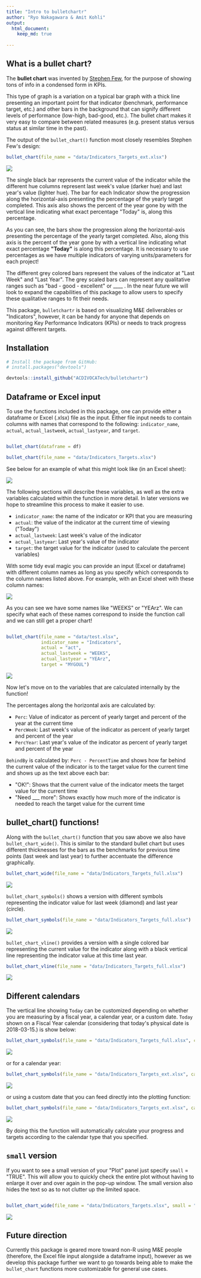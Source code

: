 ```yaml
---
title: "Intro to bulletchartr"
author: "Ryo Nakagawara & Amit Kohli"
output: 
  html_document:
    keep_md: true
        
---
```






## What is a bullet chart?

The __bullet chart__ was invented by [Stephen Few](https://www.perceptualedge.com/articles/misc/Bullet_Graph_Design_Spec.pIndicatorData), for the purpose of showing tons of info in a condensed form in KPIs.

This type of graph is a variation on a typical bar graph with a thick line presenting an important point for that indicator (benchmark, performance target, etc.) and other bars in the background that can signify different levels of performance (low-high, bad-good, etc.). The bullet chart makes it very easy to compare between related measures (e.g. present status versus status at similar time in the past).

The output of the `bullet_chart()` function most closely resembles Stephen Few's design: 


```r
bullet_chart(file_name = "data/Indicators_Targets_ext.xlsx")
```

![](README_files/figure-html/unnamed-chunk-2-1.png)<!-- -->

The single black bar represents the current value of the indicator while the different hue columns represent last week's value (darker hue) and last year's value (lighter hue). The bar for each Indicator show the progression along the horizontal-axis presenting the percentage of the yearly target completed. This axis also shows the percent of the year gone by with the vertical line indicating what exact percentage "Today" is, along this percentage. 

As you can see, the bars show the progression along the horizontal-axis presenting the percentage of the yearly target completed. Also, along this axis is the percent of the year gone by with a vertical line indicating what exact percentage __"Today"__ is along this percentage. It is necessary to use percentages as we have multiple indicators of varying units/parameters for each project! 

The different grey colored bars represent the values of the indicator at "Last Week" and "Last Year". The grey scaled bars can represent any qualitative ranges such as "bad - good - excellent" or ____ . In the near future we will look to expand the capabilities of this package to allow users to specify these qualitative ranges to fit their needs. 

This package, `bulletchartr` is based on visualizing M&E deliverables or "Indicators", however, it can be handy for anyone that depends on monitoring Key Performance Indicators (KPIs) or needs to track progress against different targets. 

## Installation


```r
# Install the package from GitHub:
# install.packages("devtools")

devtools::install_github("ACDIVOCATech/bulletchartr")

```

## Dataframe or Excel input

To use the functions included in this package, one can provide either a dataframe or Excel (.xlsx) file as the input. Either file input needs to contain columns with names that correspond to the following: `indicator_name`, `actual`, `actual_lastweek`, `actual_lastyear`, and `target`.


```r

bullet_chart(dataframe = df)

bullet_chart(file_name = "data/Indicators_Targets.xlsx")

```

See below for an example of what this might look like (in an Excel sheet): 

![](README_files/figure-html/excel_names_correct.JPG)<!-- -->

The following sections will describe these variables, as well as the extra variables calculated within the function in more detail. In later versions we hope to streamline this process to make it easier to use. 

* `indicator_name`: the name of the indicator or KPI that you are measuring
* `actual`: the value of the indicator at the current time of viewing ("Today")
* `actual_lastweek`: Last week's value of the indicator
* `actual_lastyear`: Last year's value of the indicator
* `target`: the target value for the indicator (used to calculate the percent variables)

With some tidy eval magic you can provide an input (Excel or dataframe) with different column names as long as you specify which corresponds to the column names listed above. For example, with an Excel sheet with these column names:

![](README_files/figure-html/excel_names.JPG)<!-- -->

As you can see we have some names like "WEEKS" or "YEArz". We can specify what each of these names correspond to inside the function call and we can still get a proper chart!


```r

bullet_chart(file_name = "data/test.xlsx",
             indicator_name = "Indicators",
             actual = "act",
             actual_lastweek = "WEEKS",
             actual_lastyear = "YEArz",
             target = "MYGOUL")
```

![](README_files/figure-html/unnamed-chunk-5-1.png)<!-- -->

Now let's move on to the variables that are calculated internally by the function!

The percentages along the horizontal axis are calculated by: 

* `Perc`: Value of indicator as percent of yearly target and percent of the year at the current time
* `PercWeek`: Last week's value of the indicator as percent of yearly target and percent of the year
* `PercYear`: Last year's value of the indicator as percent of yearly target and percent of the year

`BehindBy` is calculated by: `Perc - PercentTime` and shows how far behind the current value of the indicator is to the target value for the current time and shows up as the text above each bar: 

* "OK!": Shows that the current value of the indicator meets the target value for the current time
* "Need ___ more": Shows exactly how much more of the indicator is needed to reach the target value for the current time


## bullet_chart() functions!

Along with the `bullet_chart()` function that you saw above we also have `bullet_chart_wide()`.
This is similar to the standard bullet chart but uses different thicknesses for the bars as the benchmarks for previous time points (last week and last year) to further
accentuate the difference graphically.


```r
bullet_chart_wide(file_name = "data/Indicators_Targets_full.xlsx")
```

![](README_files/figure-html/unnamed-chunk-6-1.png)<!-- -->


`bullet_chart_symbols()` shows a version with different symbols representing the indicator value for 
last week (diamond) and last year (circle).


```r
bullet_chart_symbols(file_name = "data/Indicators_Targets_full.xlsx")
```

![](README_files/figure-html/unnamed-chunk-7-1.png)<!-- -->


`bullet_chart_vline()` provides a version with a single colored bar representing the current value
for the indicator along with a black vertical line representing the indicator value at this time
last year.


```r
bullet_chart_vline(file_name = "data/Indicators_Targets_full.xlsx")
```

![](README_files/figure-html/unnamed-chunk-8-1.png)<!-- -->

## Different calendars

The vertical line showing `Today` can be customized depending on whether you are measuring by a fiscal year, a calendar year, or a custom date. `Today` shown on a Fiscal Year calendar (considering that today's physical date is 2018-03-15.) is show below:


```r
bullet_chart_symbols(file_name = "data/Indicators_Targets_full.xlsx", cal_type = "fis")
```

![](README_files/figure-html/unnamed-chunk-9-1.png)<!-- -->

or for a calendar year:


```r
bullet_chart_symbols(file_name = "data/Indicators_Targets_ext.xlsx", cal_type = "cal")
```

![](README_files/figure-html/unnamed-chunk-10-1.png)<!-- -->

or using a custom date that you can feed directly into the plotting function:


```r
bullet_chart_symbols(file_name = "data/Indicators_Targets_ext.xlsx", cal_type = "2018/02/15")
```

![](README_files/figure-html/unnamed-chunk-11-1.png)<!-- -->

By doing this the function will automatically calculate your progress and targets according to the calendar type that you specified.

## `small` version

If you want to see a small version of your "Plot" panel just specify `small` = "TRUE". This will allow you to quickly check the entire plot without having to enlarge it over and over again in the pop-up window. The small version also hides the text so as to not clutter up the limited space.



```r

bullet_chart_wide(file_name = "data/Indicators_Targets.xlsx", small = "TRUE")
```

![](README_files/figure-html/unnamed-chunk-12-1.png)<!-- -->



## Future direction

Currently this package is geared more toward non-R using M&E people (therefore, the Excel file input alongside a dataframe input), however as we develop this package further we want to go towards being able to make the `bullet_chart` functions more customizable for general use cases. 
